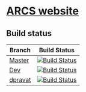 # [ARCS website](http://arcsproject.org)

## Build status

| Branch | Build Status |
|---|---|
|[Master](http://arcsproject.org) | [![Build Status](https://travis-ci.org/ArcsProject/website.svg?branch=master)](https://travis-ci.org/ArcsProject/website) |
|[Dev](https://dev-arcsproject.azurewebsites.net) | [![Build Status](https://travis-ci.org/ArcsProject/website.svg?branch=dev)](https://travis-ci.org/ArcsProject/website) |
|[dpravat](https://arcs-dev-daniel.azurewebsites.net) | [![Build Status](https://travis-ci.org/ArcsProject/website.svg?branch=dpravat)](https://travis-ci.org/ArcsProject/website) |
